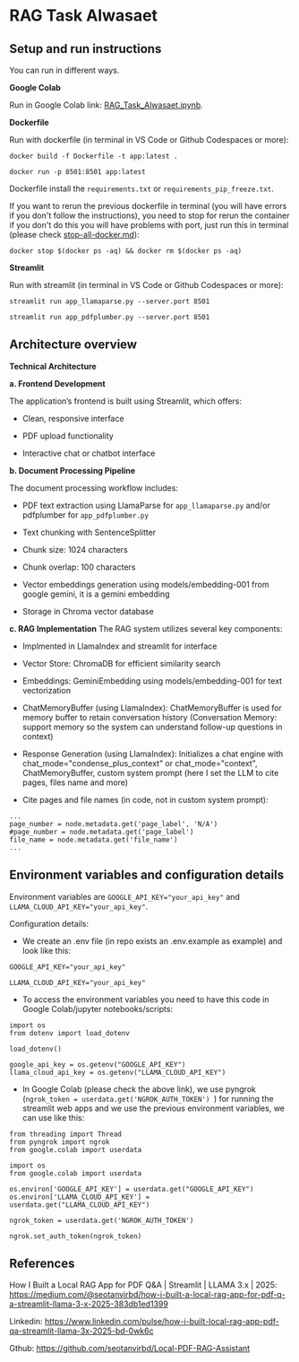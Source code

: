 # RAG Task Alwasaet



## Setup and run instructions
You can run in different ways.

**Google Colab**

Run in Google Colab link: [RAG_Task_Alwasaet.ipynb](https://colab.research.google.com/drive/162AdC8tO8Hsu55gUEX63Vm-cooV2wvlK?usp=sharing).

**Dockerfile**

Run with dockerfile (in terminal in VS Code or Github Codespaces or more):

```
docker build -f Dockerfile -t app:latest .
```
```
docker run -p 8501:8501 app:latest
```

Dockerfile install the ``` requirements.txt ``` or ```requirements_pip_freeze.txt```.

If you want to rerun the previous dockerfile in terminal (you will have errors if you don't follow the instructions), you need to stop for rerun the container if you don't do this you will have problems with port, just run this in terminal (please check [stop-all-docker.md]( https://gist.github.com/atomkirk/8e688dba9fb44ba372823c2820f5136e)):

```
docker stop $(docker ps -aq) && docker rm $(docker ps -aq)
```

**Streamlit**

Run with streamlit (in terminal in VS Code or Github Codespaces or more):

```
streamlit run app_llamaparse.py --server.port 8501
```
```
streamlit run app_pdfplumber.py --server.port 8501
```

## Architecture overview

**Technical Architecture**

**a. Frontend Development**

The application’s frontend is built using Streamlit, which offers:

- Clean, responsive interface

- PDF upload functionality

- Interactive chat or chatbot interface


**b. Document Processing Pipeline**

The document processing workflow includes:

- PDF text extraction using LlamaParse for ``` app_llamaparse.py ``` and/or pdfplumber for ```app_pdfplumber.py```

- Text chunking with SentenceSplitter

- Chunk size: 1024 characters

- Chunk overlap: 100 characters

- Vector embeddings generation using models/embedding-001 from google gemini, it is a gemini embedding

- Storage in Chroma vector database


**c. RAG Implementation**
The RAG system utilizes several key components:

- Implmented in LlamaIndex and streamlit for interface

- Vector Store: ChromaDB for efficient similarity search

- Embeddings: GeminiEmbedding using models/embedding-001 for text vectorization

- ChatMemoryBuffer (using LlamaIndex): ChatMemoryBuffer is used for memory buffer to retain conversation history (Conversation Memory: support memory so the system can understand follow-up questions in context)

- Response Generation (using LlamaIndex): Initializes a chat engine with chat_mode="condense_plus_context" or chat_mode="context", ChatMemoryBuffer, custom system prompt (here I set the LLM to cite pages, files name and more)

- Cite pages and file names (in code, not in custom system prompt):
```
...
page_number = node.metadata.get('page_label', 'N/A')
#page_number = node.metadata.get('page_label')
file_name = node.metadata.get('file_name')
...
```                    

## Environment variables and configuration details

Environment variables are ```GOOGLE_API_KEY="your_api_key"``` and ```LLAMA_CLOUD_API_KEY="your_api_key"```.

Configuration details:

- We create an .env file (in repo exists an .env.example as example) and look like this:
```
GOOGLE_API_KEY="your_api_key"

LLAMA_CLOUD_API_KEY="your_api_key"
```

- To access the environment variables you need to have this code in Google Colab/jupyter notebooks/scripts:
```
import os
from dotenv import load_dotenv

load_dotenv()

google_api_key = os.getenv("GOOGLE_API_KEY")
llama_cloud_api_key = os.getenv("LLAMA_CLOUD_API_KEY")

```

- In Google Colab (please check the above link), we use pyngrok (```ngrok_token = userdata.get('NGROK_AUTH_TOKEN') ```) for running the streamlit web apps and we use the previous environment variables, we can use like this:
```
from threading import Thread
from pyngrok import ngrok
from google.colab import userdata

import os
from google.colab import userdata

os.environ['GOOGLE_API_KEY'] = userdata.get("GOOGLE_API_KEY")
os.environ['LLAMA_CLOUD_API_KEY'] = userdata.get("LLAMA_CLOUD_API_KEY")

ngrok_token = userdata.get('NGROK_AUTH_TOKEN')

ngrok.set_auth_token(ngrok_token)
```

## References

How I Built a Local RAG App for PDF Q&A | Streamlit | LLAMA 3.x | 2025: https://medium.com/@seotanvirbd/how-i-built-a-local-rag-app-for-pdf-q-a-streamlit-llama-3-x-2025-383db1ed1399


Linkedin: https://www.linkedin.com/pulse/how-i-built-local-rag-app-pdf-qa-streamlit-llama-3x-2025-bd-0wk6c



Gthub: https://github.com/seotanvirbd/Local-PDF-RAG-Assistant



